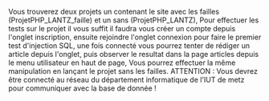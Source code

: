 Vous trouverez deux projets un contenant le site avec les failles (ProjetPHP_LANTZ_faille) et un sans (ProjetPHP_LANTZ),
Pour effectuer les tests sur le projet il vous suffit il faudra vous créer un compte depuis l'onglet inscription,
ensuite rejoindre l'onglet connexion pour faire le premier test d'injection SQL,
une fois connecté vous pourrez tenter de rédiger un article depuis l'onglet, puis observer le resultat dans la page articles depuis 
le menu utilisateur en haut de page,
Vous pourrez effectuer la même manipulation en lançant le projet sans les failles.
ATTENTION : Vous devrez être connecté au réseau du département informatique de l'IUT de metz pour communiquer avec la base de donnée !
